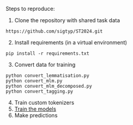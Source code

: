 Steps to reproduce:

1. Clone the repository with shared task data
```
https://github.com/sigtyp/ST2024.git
```

2. Install requirements (in a virtual environment)
```
pip install -r requirements.txt
```

3. Convert data for training
```
python convert_lemmatisation.py
python convert_mlm.py
python convert_mlm_decomposed.py
python convert_tagging.py
```

4. Train custom tokenizers
5. [Train the models](training.md)
6. Make predictions
